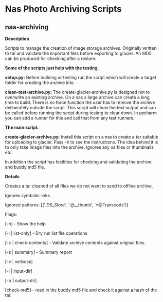 Nas Photo Archiving Scripts
==============

nas-archiving
-------------

**Description**

Scripts to manage the creation of image storage archives.  Originally written to tar and validate the important files before exporting to glacier.  An MD5 can be produced for checking after a restore.

**Some of the scripts just help with the testing.**

**setup.py:** Before building or testing run the script which will create a target
folder for creating the archive into.

**clean-test-archive.py:** The create-glacier-archive.py is designed not to overwrite an existing archive.  On a nas a large archive can create a long time to build.  There is no force function the user has to remove the archive deliberately outside the script.  This script will clean the test output and can be called before running the script during testing to clear down.  In pycharm you can add a runner for this and call that from any test runners.

**The main script.**

**create-glacier-archive.py:** Install this script on a nas to create a tar suitable for uploading to glacier.  Pass -h to see the instructions.  The idea behind it is to only take image files into the archive.  Ignores any os files or thumbnails etc.

In addition the script has facilities for checking and validating the archive and buddy md5 file.

**Details**

Creates a tar cleaned of all files we do not want to send to offline archive.

Ignores symbolic links

Ignored patterns: \[('*.DS_Store', '*.@__thumb', '*@Transcode')]

Flags: 

 \[-h]                  - Show the help
 
 \[-l | list-only]      - Dry run list file operations.
 
 \[-c | check-contents] - Validate archive contents against original files.
 
 \[-s | summary]        - Summary report
 
 \[-v | verbose]
  
 \[-i | input-dir]
  
 \[-o | output-dir]
 
 \[check-md5]           - read in the buddy md5 file and check it against a hash of the tar.

